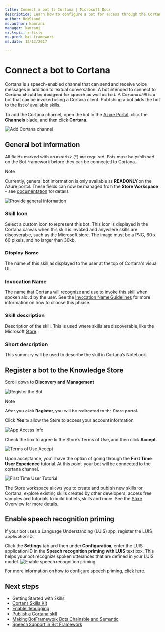 ```yaml
---
title: Connect a bot to Cortana | Microsoft Docs
description: Learn how to configure a bot for access through the Cortana interface.
author: RobStand
ms.author: kamrani
manager: kamrani
ms.topic: article
ms.prod: bot-framework
ms.date: 12/13/2017

---
```

# Connect a bot to Cortana

Cortana is a speech-enabled channel that can send and receive voice messages in addition to textual conversation. A bot intended to connect to Cortana should be designed for speech as well as text. A Cortana *skill* is a bot that can be invoked using a Cortana client. Publishing a bot adds the bot to the list of available skills. 

To add the Cortana channel, open the bot in the [Azure Portal](https://portal.azure.com/), click the **Channels** blade, and then click **Cortana**.

![Add Cortana channel](~/media/channels/cortana-addchannel.png)

## General bot information
All fields marked with an asterisk (*) are required. Bots must be published on the Bot Framework before they can be connected to Cortana.

> [!NOTE]
> Currently, general bot information is only available as **READONLY** on the Azure portal. 
> These fields can now be managed from the **Store Workspace** - see [documentation](https://help.knowledge.store/ux_overview/workspace/index.html) for details

![Provide general information](~/media/channels/cortana_generalInfo-readonly.png)

### Skill Icon 
Select a custom icon to represent this bot.
This icon is displayed in the Cortana canvas when this skill is invoked and anywhere skills are discoverable, such as the Microsoft store. The image must be a PNG, 60 x 60 pixels, and no larger than 30kb.

### Display Name
The name of this skill as displayed to the user at the top of Cortana's visual UI.

### Invocation Name 
The name that Cortana will recognize and use to invoke this skill when spoken aloud by the user.
See the [Invocation Name Guidelines][invocation] for more information on how to choose this phrase.

### Skill description 
Description of the skill. This is used where skills are discoverable, like the Microsoft [Store](https://help.knowledge.store/ux_overview/store/index.html?highlight=store).

### Short description 
This summary will be used to describe the skill in Cortana’s Notebook.


## Register a bot to the Knowledge Store

Scroll down to **Discovery and Management** 

![Register the Bot](~/media/channels/discovery_and_management_register_1.png)

> [!NOTE]
> After you click **Register**, you will be redirected to the Store portal. 

Click **Yes** to allow the Store to access your account information

![App Access Info](~/media/channels/app_access_info.png)

Check the box to agree to the Store’s Terms of Use, and then click **Accept**.

![Terms of Use Accept](~/media/channels/terms_of_use_accept.png)

Upon acceptance, you'll have the option of going through the **First Time User Experience** tutorial. At this point, your bot will be connected to the cortana channel. 

![First Time User Tutorial](~/media/channels/cortana_skills-slide-01.png)

The Store workspace allows you to create and publish new skills for Cortana, explore existing skills created by other developers, access free samples and tutorials to build botlets, skills and more. See the [Store Overview](https://help.knowledge.store/ux_overview/store/index.html) for more details. 

## Enable speech recognition priming
If your bot uses a Language Understanding (LUIS) app, register the LUIS application ID. 

Click the **Settings** tab and then under **Configuration**, enter the LUIS application ID in the **Speech recognition priming with LUIS** text box. This helps your bot recognize spoken utterances that are defined in your LUIS model.
![Enable speech recognition priming](~/media/channels/cortana-speech-luis-priming.png)

For more information on how to configure speech priming, [click here](https://docs.microsoft.com/en-us/bot-framework/bot-service-manage-speech-priming).

## Next steps
* [Getting Started with Skills](https://help.knowledge.store/getting_started/index.html)
* [Cortana Skills Kit](https://aka.ms/CortanaSkillsDocs)
* [Enable debugging](https://aka.ms/cortana-enable-debug)
* [Publish a Cortana skill][publish]
* [Making BotFramework Bots Chainable and Semantic](https://help.knowledge.store/tutorials_code_samples/bf_chainable_skills/index.html)
* [Speech Support in Bot Framework](https://blog.botframework.com/2017/06/26/speech-to-text/)


[invocation]: https://aka.ms/cortana-invocation-guidelines
[publish]: https://aka.ms/cortana-publish
[connected]: https://aka.ms/CortanaSkillsBotConnectedAccount
[CortanaEntity]: https://aka.ms/lgvcto
